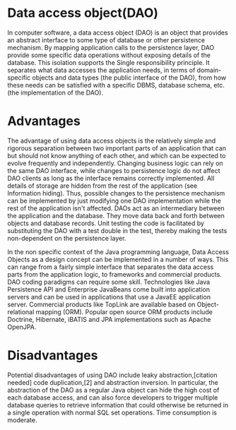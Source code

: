 # Data access object(DAO)

In computer software, a data access object (DAO) is an object that provides an abstract interface to some type of database or other persistence mechanism. By mapping application calls to the persistence layer, DAO provide some specific data operations without exposing details of the database. This isolation supports the Single responsibility principle. It separates what data accesses the application needs, in terms of domain-specific objects and data types (the public interface of the DAO), from how these needs can be satisfied with a specific DBMS, database schema, etc. (the implementation of the DAO).

# Advantages

The advantage of using data access objects is the relatively simple and rigorous separation between two important parts of an application that can but should not know anything of each other, and which can be expected to evolve frequently and independently. Changing business logic can rely on the same DAO interface, while changes to persistence logic do not affect DAO clients as long as the interface remains correctly implemented. All details of storage are hidden from the rest of the application (see Information hiding). Thus, possible changes to the persistence mechanism can be implemented by just modifying one DAO implementation while the rest of the application isn't affected. DAOs act as an intermediary between the application and the database. They move data back and forth between objects and database records. Unit testing the code is facilitated by substituting the DAO with a test double in the test, thereby making the tests non-dependent on the persistence layer.

In the non specific context of the Java programming language, Data Access Objects as a design concept can be implemented in a number of ways. This can range from a fairly simple interface that separates the data access parts from the application logic, to frameworks and commercial products. DAO coding paradigms can require some skill. Technologies like Java Persistence API and Enterprise JavaBeans come built into application servers and can be used in applications that use a JavaEE application server. Commercial products like TopLink are available based on Object-relational mapping (ORM). Popular open source ORM products include Doctrine, Hibernate, iBATIS and JPA implementations such as Apache OpenJPA.

# Disadvantages
Potential disadvantages of using DAO include leaky abstraction,[citation needed] code duplication,[2] and abstraction inversion. In particular, the abstraction of the DAO as a regular Java object can hide the high cost of each database access, and can also force developers to trigger multiple database queries to retrieve information that could otherwise be returned in a single operation with normal SQL set operations. Time consumption is moderate.


